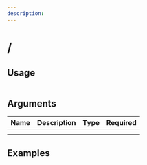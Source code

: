 ```yaml
---
description: 
---
```


# /

## Usage
```

```

## Arguments
Name | Description | Type | Required
:-- | :-- | :-- | :--
 |  |  | 
 |  |  | 

## Examples
![]()
![]()